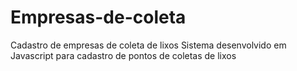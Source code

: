 # Empresas-de-coleta
Cadastro de empresas de coleta de lixos
Sistema desenvolvido em Javascript para cadastro de pontos de coletas de lixos
